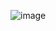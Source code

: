 ![image](https://user-images.githubusercontent.com/117947312/207753758-a9296612-ee8c-4ef5-8aec-82749f25b5cf.png)
